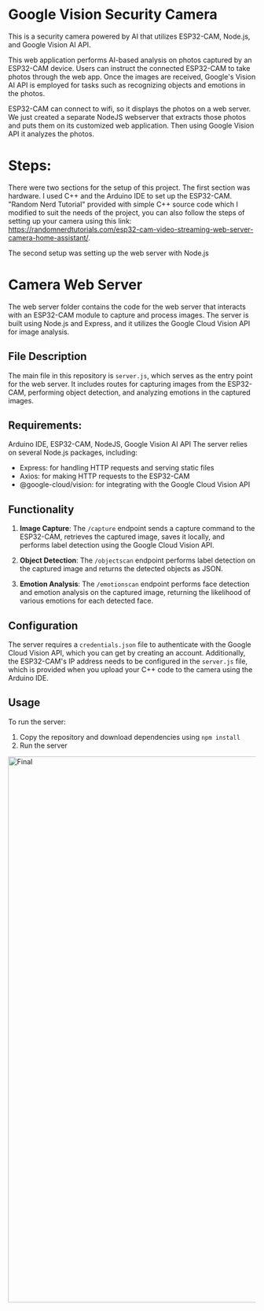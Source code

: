 # Google Vision Security Camera
This is a security camera powered by AI that utilizes ESP32-CAM, Node.js, and Google Vision AI API.

This web application performs AI-based analysis on photos captured by an ESP32-CAM device. Users can instruct the connected ESP32-CAM to take photos through the web app. Once the images are received, Google's Vision AI API is employed for tasks such as recognizing objects and emotions in the photos.

ESP32-CAM can connect to wifi, so it displays the photos on a web server. We just created a separate NodeJS webserver that extracts those photos and puts them on its customized web application. Then using Google Vision API it analyzes the photos.

# Steps:
There were two sections for the setup of this project. The first section was hardware. I used C++ and the Arduino IDE to set up the ESP32-CAM. "Random Nerd Tutorial" provided with simple C++ source code which I modified to suit the needs of the project, you can also follow the steps of setting up your camera using this link: https://randomnerdtutorials.com/esp32-cam-video-streaming-web-server-camera-home-assistant/.

The second setup was setting up the web server with Node.js

# Camera Web Server

The web server folder contains the code for the web server that interacts with an ESP32-CAM module to capture and process images. The server is built using Node.js and Express, and it utilizes the Google Cloud Vision API for image analysis.

## File Description
The main file in this repository is `server.js`, which serves as the entry point for the web server. It includes routes for capturing images from the ESP32-CAM, performing object detection, and analyzing emotions in the captured images.

## Requirements:
Arduino IDE, ESP32-CAM, NodeJS, Google Vision AI API
The server relies on several Node.js packages, including:
- Express: for handling HTTP requests and serving static files
- Axios: for making HTTP requests to the ESP32-CAM
- @google-cloud/vision: for integrating with the Google Cloud Vision API

## Functionality
1. **Image Capture**: The `/capture` endpoint sends a capture command to the ESP32-CAM, retrieves the captured image, saves it locally, and performs label detection using the Google Cloud Vision API.

2. **Object Detection**: The `/objectscan` endpoint performs label detection on the captured image and returns the detected objects as JSON.

3. **Emotion Analysis**: The `/emotionscan` endpoint performs face detection and emotion analysis on the captured image, returning the likelihood of various emotions for each detected face.

## Configuration
The server requires a `credentials.json` file to authenticate with the Google Cloud Vision API, which you can get by creating an account. Additionally, the ESP32-CAM's IP address needs to be configured in the `server.js` file, which is provided when you upload your C++ code to the camera using the Arduino IDE.

## Usage
To run the server:
1. Copy the repository and download dependencies using `npm install`
2. Run the server

<img width="1109" alt="Final" src="https://github.com/usaeedcs/GoogleVisionAPICamera/assets/85361194/4cd54b7d-a843-4362-a2a1-d2a7dc548819">
